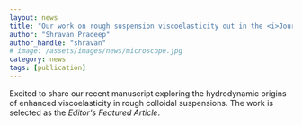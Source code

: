 ```yaml
---
layout: news
title: "Our work on rough suspension viscoelasticity out in the <i>Journal of Rheology</i>"
author: "Shravan Pradeep"
author_handle: "shravan"
# image: /assets/images/news/microscope.jpg
category: news
tags: [publication]
---
```

Excited to share our recent manuscript exploring the hydrodynamic origins of enhanced viscoelasticity in rough colloidal suspensions. The work is selected as the <i>Editor's Featured Article</i>.